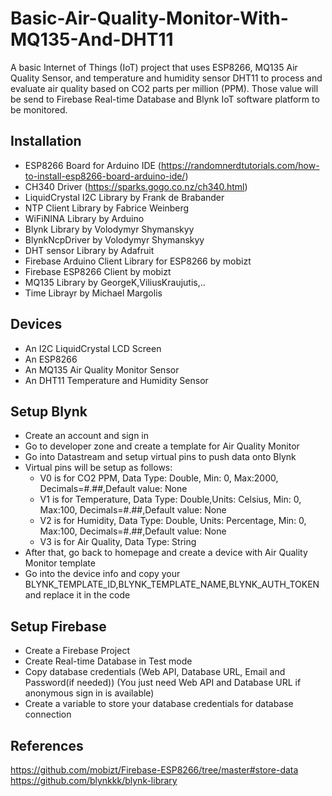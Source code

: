 # Basic-Air-Quality-Monitor-With-MQ135-And-DHT11
A basic Internet of Things (IoT) project that uses ESP8266, MQ135 Air Quality Sensor, and temperature and humidity sensor DHT11 to process and evaluate air quality based on CO2 parts per million (PPM). Those value will be send to Firebase Real-time Database and Blynk IoT software platform to be monitored.

## Installation
- ESP8266 Board for Arduino IDE (https://randomnerdtutorials.com/how-to-install-esp8266-board-arduino-ide/)
- CH340 Driver (https://sparks.gogo.co.nz/ch340.html)
- LiquidCrystal I2C Library by Frank de Brabander
- NTP Client Library by Fabrice Weinberg
- WiFiNINA Library by Arduino
- Blynk Library by Volodymyr Shymanskyy
- BlynkNcpDriver by Volodymyr Shymanskyy
- DHT sensor Library by Adafruit
- Firebase Arduino Client Library for ESP8266 by mobizt
- Firebase ESP8266 Client by mobizt
- MQ135 Library by GeorgeK,ViliusKraujutis,..
- Time Librayr by Michael Margolis

## Devices
- An I2C LiquidCrystal LCD Screen
- An ESP8266
- An MQ135 Air Quality Monitor Sensor
- An DHT11 Temperature and Humidity Sensor

## Setup Blynk
- Create an account and sign in
- Go to developer zone and create a template for Air Quality Monitor
- Go into Datastream and setup virtual pins to push data onto Blynk
- Virtual pins will be setup as follows:
  -  V0 is for CO2 PPM, Data Type: Double, Min: 0, Max:2000, Decimals=#.##,Default value: None
  -  V1 is for Temperature, Data Type: Double,Units: Celsius, Min: 0, Max:100, Decimals=#.##,Default value: None
  -  V2 is for Humidity, Data Type: Double, Units: Percentage, Min: 0, Max:100, Decimals=#.##,Default value: None
  -  V3 is for Air Quality, Data Type: String
- After that, go back to homepage and create a device with Air Quality Monitor template
- Go into the device info and copy your BLYNK_TEMPLATE_ID,BLYNK_TEMPLATE_NAME,BLYNK_AUTH_TOKEN and replace it in the code

## Setup Firebase
- Create a Firebase Project
- Create Real-time Database in Test mode
- Copy database credentials (Web API, Database URL, Email and Password(if needed)) (You just need Web API and Database URL if anonymous sign in is available)
- Create a variable to store your database credentials for database connection

## References
https://github.com/mobizt/Firebase-ESP8266/tree/master#store-data
https://github.com/blynkkk/blynk-library
